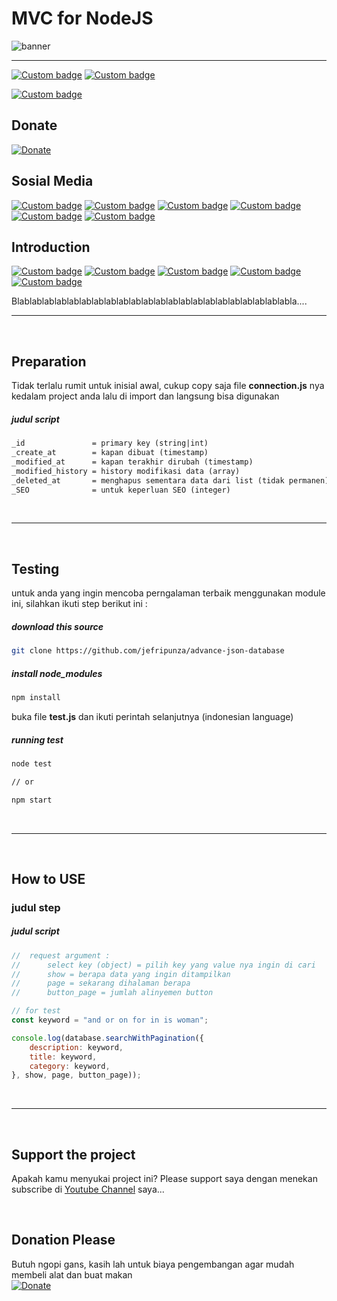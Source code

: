 # MVC for NodeJS
![banner](banner.png)

---

[![Custom badge](https://img.shields.io/endpoint?style=for-the-badge&url=https%3A%2F%2Fjefripunza-youtube-channel-badge.vercel.app%2Fapi%2Fsubscriber)](https://www.youtube.com/user/jefripunza/videos/)
[![Custom badge](https://img.shields.io/endpoint?style=for-the-badge&url=https%3A%2F%2Fjefripunza-youtube-channel-badge.vercel.app%2Fapi%2Fviews)](https://www.youtube.com/user/jefripunza/videos/)
<!-- [![Custom badge](https://img.shields.io/endpoint?style=for-the-badge&url=https%3A%2F%2Fjefripunza-youtube-channel-badge.vercel.app%2Fapi%2Fcomments)](https://www.youtube.com/user/jefripunza/videos/) -->
[![Custom badge](https://img.shields.io/endpoint?style=for-the-badge&url=https%3A%2F%2Fjefripunza-youtube-channel-badge.vercel.app%2Fapi%2Fvideos)](https://www.youtube.com/user/jefripunza/videos/)

## Donate

[![Donate](https://img.shields.io/badge/paypal-%2300457C.svg?&style=for-the-badge&logo=paypal&logoColor=white)](https://www.paypal.com/paypalme/jefripunza)

## Sosial Media

[![Custom badge](https://img.shields.io/badge/youtube-%23FF0000.svg?&style=for-the-badge&logo=youtube&logoColor=white)](https://www.youtube.com/user/jefripunza/)
[![Custom badge](https://img.shields.io/badge/instagram-%23E4405F.svg?&style=for-the-badge&logo=instagram&logoColor=white)](https://www.instagram.com/jefripunza/)
[![Custom badge](https://img.shields.io/badge/facebook-%231877F2.svg?&style=for-the-badge&logo=facebook&logoColor=white)](https://fb.com/jefripunza/)
[![Custom badge](https://img.shields.io/badge/twitter-%231DA1F2.svg?&style=for-the-badge&logo=twitter&logoColor=white)](https://twitter.com/jefripunza/)
[![Custom badge](https://img.shields.io/badge/linkedin-%230077B5.svg?&style=for-the-badge&logo=linkedin&logoColor=white)](https://www.linkedin.com/in/jefri-herdi-triyanto-ba76a8106/)
[![Custom badge](https://img.shields.io/badge/Website-FF7139?style=for-the-badge&logo=Firefox-Browser&logoColor=white)](https://jefriherditriyanto.com/)




## Introduction
[![Custom badge](https://img.shields.io/badge/node.js-6DA55F?style=for-the-badge&logo=node.js&logoColor=white)](https://nodejs.org/)
[![Custom badge](https://img.shields.io/badge/express.js-%23404d59.svg?style=for-the-badge&logo=express&logoColor=%2361DAFB)](https://expressjs.com/)
[![Custom badge](https://img.shields.io/badge/JavaScript-323330?style=for-the-badge&logo=javascript&logoColor=F7DF1E)](https://www.javascript.com/)
[![Custom badge](https://img.shields.io/badge/react_js-%2320232a.svg?style=for-the-badge&logo=react&logoColor=%2361DAFB)](https://reactjs.org/)
[![Custom badge](https://img.shields.io/badge/bootstrap-%23563D7C.svg?style=for-the-badge&logo=bootstrap&logoColor=white)](https://getbootstrap.com/)

Blablablablablablablablablablablablablablablablablablablablablablabla....

---
<br />
<b></b>




## Preparation

Tidak terlalu rumit untuk inisial awal, cukup copy saja file <b>connection.js</b> nya kedalam project anda lalu di import dan langsung bisa digunakan

##### judul script
```txt
_id               = primary key (string|int)
_create_at        = kapan dibuat (timestamp)
_modified_at      = kapan terakhir dirubah (timestamp)
_modified_history = history modifikasi data (array)
_deleted_at       = menghapus sementara data dari list (tidak permanen)
_SEO              = untuk keperluan SEO (integer)
```




<br />

---
<br />




## Testing
untuk anda yang ingin mencoba perngalaman terbaik menggunakan module ini, silahkan ikuti step berikut ini :

##### download this source
```bash
git clone https://github.com/jefripunza/advance-json-database
```
##### install node_modules
```bash
npm install
```

buka file <b>test.js</b> dan ikuti perintah selanjutnya (indonesian language)

##### running test
```bash
node test

// or

npm start
```




<br />

---
<br />




## How to USE

### judul step

##### judul script
```javascript
//  request argument :
//      select key (object) = pilih key yang value nya ingin di cari
//      show = berapa data yang ingin ditampilkan
//      page = sekarang dihalaman berapa
//      button_page = jumlah alinyemen button

// for test
const keyword = "and or on for in is woman";

console.log(database.searchWithPagination({
    description: keyword,
    title: keyword,
    category: keyword,
}, show, page, button_page));
```











<br />

---
<br />












## Support the project

Apakah kamu menyukai project ini? Please support saya dengan menekan subscribe di [Youtube Channel](https://www.youtube.com/user/jefripunza/videos/) saya...

<br />

## Donation Please

Butuh ngopi gans, kasih lah untuk biaya pengembangan agar mudah membeli alat dan buat makan <br />
[![Donate](https://img.shields.io/badge/paypal-%2300457C.svg?&style=for-the-badge&logo=paypal&logoColor=white)](https://www.paypal.com/paypalme/jefripunza)
